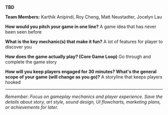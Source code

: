 **TBD**

**Team Members:** Karthik Anipindi, Roy Cheng, Matt Neustadter, Jocelyn Lau

**How would you pitch your game in one line?**
A game idea that has never been seen before

**What is the key mechanic(s) that make it fun?**
A lot of features for player to discover you

**How does the game actually play? (Core Game Loop)**
Go through and complete the game story

**How will you keep players engaged for 30 minutes? What's the general scope of your game (will change as you go)?**
A storyline that keeps players hooked

---
*Remember: Focus on gameplay mechanics and player experience. Save the details about story, art style, sound design, UI flowcharts, marketing plans, or achievements for later.*
